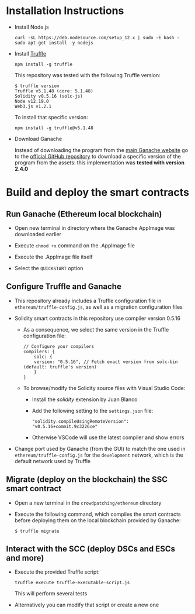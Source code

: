 # Installation Instructions

- Install Node.js
    ```
    curl -sL https://deb.nodesource.com/setup_12.x | sudo -E bash -
    sudo apt-get install -y nodejs
    ```

- Install [Truffle](https://www.trufflesuite.com/truffle)
    ```
    npm install -g truffle
    ```
    This repository was tested with the following Truffle version:
    ```
    $ truffle version
    Truffle v5.1.48 (core: 5.1.48)
    Solidity v0.5.16 (solc-js)
    Node v12.19.0
    Web3.js v1.2.1
    ```
    To install that specific version:
    ```
    npm install -g truffle@v5.1.48
    ```

- Download Ganache

    Instead of downloading the program from the [main Ganache website](https://www.trufflesuite.com/ganache) go to the [official GitHub repository](https://github.com/trufflesuite/ganache/releases) to download a specific version of the program from the assets: this implementation was **tested with version 2.4.0**


# Build and deploy the smart contracts

## Run Ganache (Ethereum local blockchain)

- Open new terminal in directory where the Ganache AppImage was downloaded earlier

- Execute `chmod +x` command on the .AppImage file

- Execute the .AppImage file itself

- Select the `QUICKSTART` option

## Configure Truffle and Ganache

- This repository already includes a Truffle configuration file in `ethereum/truffle-config.js`, as well as a migration configuration files 

- Solidity smart contracts in this repository use compiler version 0.5.16

    - As a consequence, we select the same version in the Truffle configuration file:
        ```
        // Configure your compilers
        compilers: {
            solc: {
            version: "0.5.16", // Fetch exact version from solc-bin (default: truffle's version)
            }
        } 
        ```
    - To browse/modify the Solidity source files with Visual Studio Code:
    
        - Install the _solidity_ extension by Juan Blanco

        - Add the following setting to the `settings.json` file:
            ```
            "solidity.compileUsingRemoteVersion": "v0.5.16+commit.9c3226ce"
            ```
        
        - Otherwise VSCode will use the latest compiler and show errors

- Change port used by Ganache (from the GUI) to match the one used in `ethereum/truffle-config.js` for the `development` network, which is the default network used by Truffle

## Migrate (deploy on the blockchain) the SSC smart contract

- Open a new terminal in the `crowdpatching/ethereum` directory

- Execute the following command, which compiles the smart contracts before deploying them on the local blockchain provided by Ganache:
    ```
    $ truffle migrate
    ```

## Interact with the SCC (deploy DSCs and ESCs and more)

- Execute the provided Truffle script:

    ```
    truffle execute truffle-executable-script.js
    ```

    This will perform several tests

- Alternatively you can modify that script or create a new one
